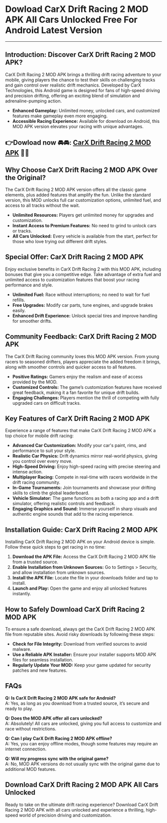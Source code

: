 # Dowload CarX Drift Racing 2 MOD APK All Cars Unlocked Free For Android Latest Version 

---

## Introduction: Discover CarX Drift Racing 2 MOD APK?

CarX Drift Racing 2 MOD APK brings a thrilling drift racing adventure to your mobile, giving players the chance to test their skills on challenging tracks and gain control over realistic drift mechanics. Developed by CarX Technologies, this Android game is designed for fans of high-speed driving and precision drifting, offering an exciting blend of simulation and adrenaline-pumping action.

- **Enhanced Gameplay:** Unlimited money, unlocked cars, and customized features make gameplay even more engaging.
- **Accessible Racing Experience:** Available for download on Android, this MOD APK version elevates your racing with unique advantages.


## 👉Dowload now 🚘🚘: [CarX Drift Racing 2 MOD APK](https://modhello.com/carx-drift-racing-2/) 👌🏻

## Why Choose CarX Drift Racing 2 MOD APK Over the Original?

The CarX Drift Racing 2 MOD APK version offers all the classic game elements, plus added features that amplify the fun. Unlike the standard version, this MOD unlocks full car customization options, unlimited fuel, and access to all tracks without the wait.

- **Unlimited Resources:** Players get unlimited money for upgrades and customization.
- **Instant Access to Premium Features:** No need to grind to unlock cars or tracks.
- **All Cars Unlocked:** Every vehicle is available from the start, perfect for those who love trying out different drift styles.

## Special Offer: CarX Drift Racing 2 MOD APK

Enjoy exclusive benefits in CarX Drift Racing 2 with this MOD APK, including bonuses that give you a competitive edge. Take advantage of extra fuel and unlimited access to customization features that boost your racing performance and style.

- **Unlimited Fuel:** Race without interruptions; no need to wait for fuel refills.
- **Free Upgrades:** Modify car parts, tune engines, and upgrade brakes easily.
- **Enhanced Drift Experience:** Unlock special tires and improve handling for smoother drifts.

## Community Feedback: CarX Drift Racing 2 MOD APK

The CarX Drift Racing community loves this MOD APK version. From young racers to seasoned drifters, players appreciate the added freedom it brings, along with smoother controls and quicker access to all features.

- **Positive Ratings:** Gamers enjoy the realism and ease of access provided by the MOD.
- **Customized Controls:** The game’s customization features have received great feedback, making it a fan favorite for unique drift builds.
- **Engaging Challenges:** Players mention the thrill of competing with fully upgraded cars on difficult tracks.

## Key Features of CarX Drift Racing 2 MOD APK

Experience a range of features that make CarX Drift Racing 2 MOD APK a top choice for mobile drift racing:

- **Advanced Car Customization:** Modify your car's paint, rims, and performance to suit your style.
- **Realistic Car Physics:** Drift dynamics mirror real-world physics, giving you control over every move.
- **High-Speed Driving:** Enjoy high-speed racing with precise steering and intense action.
- **Multiplayer Racing:** Compete in real-time with racers worldwide in the drift racing community.
- **In-Game Tournaments:** Join tournaments and showcase your drifting skills to climb the global leaderboard.
- **Vehicle Simulator:** The game functions as both a racing app and a drift simulator, offering realistic controls and feedback.
- **Engaging Graphics and Sound:** Immerse yourself in sharp visuals and authentic engine sounds that add to the racing experience.

## Installation Guide: CarX Drift Racing 2 MOD APK

Installing CarX Drift Racing 2 MOD APK on your Android device is simple. Follow these quick steps to get racing in no time:

1. **Download the APK File:** Access the CarX Drift Racing 2 MOD APK file from a trusted source.
2. **Enable Installation from Unknown Sources:** Go to Settings > Security, and allow installation from unknown sources.
3. **Install the APK File:** Locate the file in your downloads folder and tap to install.
4. **Launch and Play:** Open the game and enjoy all unlocked features instantly.

## How to Safely Download CarX Drift Racing 2 MOD APK

To ensure a safe download, always get the CarX Drift Racing 2 MOD APK file from reputable sites. Avoid risky downloads by following these steps:

- **Check for File Integrity:** Download from verified sources to avoid malware.
- **Use a Reliable APK Installer:** Ensure your installer supports MOD APK files for seamless installation.
- **Regularly Update Your MOD:** Keep your game updated for security patches and new features.

## FAQs

**Q: Is CarX Drift Racing 2 MOD APK safe for Android?**  
A: Yes, as long as you download from a trusted source, it’s secure and ready to play.

**Q: Does the MOD APK offer all cars unlocked?**  
A: Absolutely! All cars are unlocked, giving you full access to customize and race without restrictions.

**Q: Can I play CarX Drift Racing 2 MOD APK offline?**  
A: Yes, you can enjoy offline modes, though some features may require an internet connection.

**Q: Will my progress sync with the original game?**  
A: No, MOD APK versions do not usually sync with the original game due to additional MOD features.

## Download CarX Drift Racing 2 MOD APK All Cars Unlocked

Ready to take on the ultimate drift racing experience? Download CarX Drift Racing 2 MOD APK with all cars unlocked and experience a thrilling, high-speed world of precision driving and customization.
